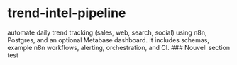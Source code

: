 # trend-intel-pipeline
automate daily trend tracking (sales, web, search, social) using n8n, Postgres, and an optional Metabase dashboard. It includes schemas, example n8n workflows, alerting, orchestration, and CI.
# # #   N o u v e l l   s e c t i o n   t e s t  
 